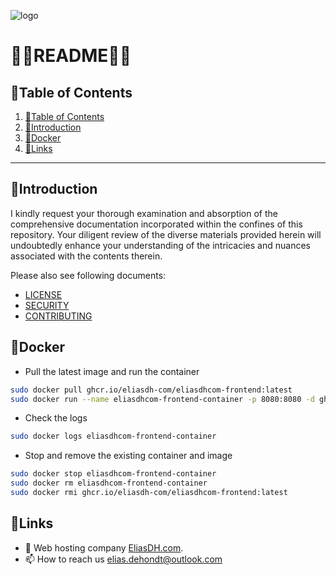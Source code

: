 ![logo](https://eliasdh.com/assets/media/images/logo-github.png)
# 💙🤍README🤍💙

## 📘Table of Contents

1. [📘Table of Contents](#📘table-of-contents)
2. [🖖Introduction](#🖖introduction)
3. [🚀Docker](#🚀docker)
4. [🔗Links](#🔗links)

---

## 🖖Introduction

I kindly request your thorough examination and absorption of the comprehensive documentation incorporated within the confines of this repository. Your diligent review of the diverse materials provided herein will undoubtedly enhance your understanding of the intricacies and nuances associated with the contents therein.

Please also see following documents:
- [LICENSE](LICENSE.md)
- [SECURITY](SECURITY.md)
- [CONTRIBUTING](CONTRIBUTING.md)

## 🚀Docker

- Pull the latest image and run the container
```bash
sudo docker pull ghcr.io/eliasdh-com/eliasdhcom-frontend:latest
sudo docker run --name eliasdhcom-frontend-container -p 8080:8080 -d ghcr.io/eliasdh-com/eliasdhcom-frontend:latest
```

- Check the logs
```bash
sudo docker logs eliasdhcom-frontend-container
```

- Stop and remove the existing container and image
```bash
sudo docker stop eliasdhcom-frontend-container
sudo docker rm eliasdhcom-frontend-container
sudo docker rmi ghcr.io/eliasdh-com/eliasdhcom-frontend:latest
```

## 🔗Links
- 👯 Web hosting company [EliasDH.com](https://eliasdh.com).
- 📫 How to reach us elias.dehondt@outlook.com
